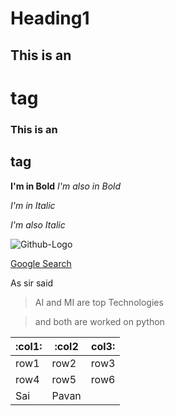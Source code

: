 # Heading1 
## This is an <h1> tag
### This is an <h2> tag

**I'm in Bold**
_I'm also in Bold_


*I'm in Italic*

_I'm also Italic_

![Github-Logo](https://image.flaticon.com/icons/png/512/25/25231.png)

[Google Search](https://Google.com)

As sir said

> AI and MI are top Technologies

> and both are worked on python

|:col1:|:col2|col3:|
|----|----|----|
|row1|row2|row3|
|row4|row5|row6|
|Sai|Pavan|
